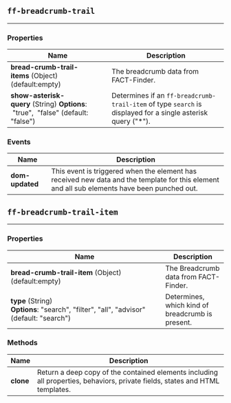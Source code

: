 ## `ff-breadcrumb-trail`
___
### Properties
| Name | Description |
| ---- | ----------- |
| **bread-crumb-trail-items**&nbsp;(Object) (default:empty) | The breadcrumb data from FACT-Finder. |
| **show-asterisk-query**&nbsp;(String) **Options**: &nbsp;"true", &nbsp;"false" (default: "false") | Determines if an `ff-breadcrumb-trail-item` of type `search` is displayed for a single asterisk query ("*"). |

### Events
| Name | Description |
| ---- | ----------- |
| **dom-updated** | This event is triggered when the element has received new data and the template for this element and all sub elements have been punched out. |

## `ff-breadcrumb-trail-item`
___
### Properties
| Name | Description |
| ---- | ----------- |
| **bread-crumb-trail-item**&nbsp;(Object) (default:empty) | The Breadcrumb data from FACT-Finder. |
| **type**&nbsp;(String) **Options**:&nbsp;"search",&nbsp;"filter",&nbsp;"all",&nbsp;"advisor" (default: "search") | Determines, which kind of breadcrumb is present.|

### Methods
| Name | Description |
| ---- | ----------- |
| **clone** | Return a deep copy of the contained elements including all properties, behaviors, private fields, states and HTML templates. |
